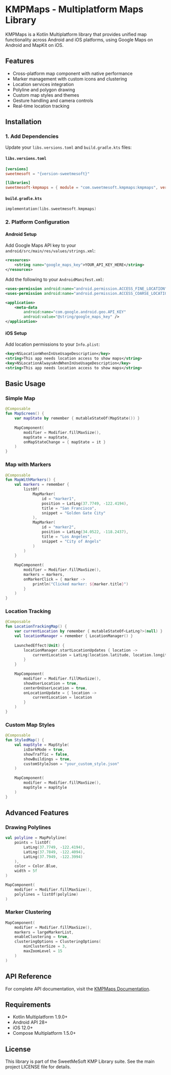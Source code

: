# KMPMaps - Multiplatform Maps Library

KMPMaps is a Kotlin Multiplatform library that provides unified map functionality across Android and iOS platforms, using Google Maps on Android and MapKit on iOS.

## Features

- Cross-platform map component with native performance
- Marker management with custom icons and clustering
- Location services integration
- Polyline and polygon drawing
- Custom map styles and themes
- Gesture handling and camera controls
- Real-time location tracking

## Installation

### 1. Add Dependencies

Update your `libs.versions.toml` and `build.gradle.kts` files:

#### `libs.versions.toml`

```toml
[versions]
sweetmesoft = "{version-sweetmesoft}"

[libraries]
sweetmesoft-kmpmaps = { module = "com.sweetmesoft.kmpmaps:kmpmaps", version.ref = "sweetmesoft" }
```

#### `build.gradle.kts`

```kotlin
implementation(libs.sweetmesoft.kmpmaps)
```

### 2. Platform Configuration

#### Android Setup

Add Google Maps API key to your `android/src/main/res/values/strings.xml`:

```xml
<resources>
    <string name="google_maps_key">YOUR_API_KEY_HERE</string>
</resources>
```

Add the following to your `AndroidManifest.xml`:

```xml
<uses-permission android:name="android.permission.ACCESS_FINE_LOCATION" />
<uses-permission android:name="android.permission.ACCESS_COARSE_LOCATION" />

<application>
    <meta-data
        android:name="com.google.android.geo.API_KEY"
        android:value="@string/google_maps_key" />
</application>
```

#### iOS Setup

Add location permissions to your `Info.plist`:

```xml
<key>NSLocationWhenInUseUsageDescription</key>
<string>This app needs location access to show maps</string>
<key>NSLocationAlwaysAndWhenInUseUsageDescription</key>
<string>This app needs location access to show maps</string>
```

## Basic Usage

### Simple Map

```kotlin
@Composable
fun MapScreen() {
    var mapState by remember { mutableStateOf(MapState()) }
    
    MapComponent(
        modifier = Modifier.fillMaxSize(),
        mapState = mapState,
        onMapStateChange = { mapState = it }
    )
}
```

### Map with Markers

```kotlin
@Composable
fun MapWithMarkers() {
    val markers = remember {
        listOf(
            MapMarker(
                id = "marker1",
                position = LatLng(37.7749, -122.4194),
                title = "San Francisco",
                snippet = "Golden Gate City"
            ),
            MapMarker(
                id = "marker2",
                position = LatLng(34.0522, -118.2437),
                title = "Los Angeles",
                snippet = "City of Angels"
            )
        )
    }
    
    MapComponent(
        modifier = Modifier.fillMaxSize(),
        markers = markers,
        onMarkerClick = { marker ->
            println("Clicked marker: ${marker.title}")
        }
    )
}
```

### Location Tracking

```kotlin
@Composable
fun LocationTrackingMap() {
    var currentLocation by remember { mutableStateOf<LatLng?>(null) }
    val locationManager = remember { LocationManager() }
    
    LaunchedEffect(Unit) {
        locationManager.startLocationUpdates { location ->
            currentLocation = LatLng(location.latitude, location.longitude)
        }
    }
    
    MapComponent(
        modifier = Modifier.fillMaxSize(),
        showUserLocation = true,
        centerOnUserLocation = true,
        onLocationUpdate = { location ->
            currentLocation = location
        }
    )
}
```

### Custom Map Styles

```kotlin
@Composable
fun StyledMap() {
    val mapStyle = MapStyle(
        isDarkMode = true,
        showTraffic = false,
        showBuildings = true,
        customStyleJson = "your_custom_style.json"
    )
    
    MapComponent(
        modifier = Modifier.fillMaxSize(),
        mapStyle = mapStyle
    )
}
```

## Advanced Features

### Drawing Polylines

```kotlin
val polyline = MapPolyline(
    points = listOf(
        LatLng(37.7749, -122.4194),
        LatLng(37.7849, -122.4094),
        LatLng(37.7949, -122.3994)
    ),
    color = Color.Blue,
    width = 5f
)

MapComponent(
    modifier = Modifier.fillMaxSize(),
    polylines = listOf(polyline)
)
```

### Marker Clustering

```kotlin
MapComponent(
    modifier = Modifier.fillMaxSize(),
    markers = largeMarkerList,
    enableClustering = true,
    clusteringOptions = ClusteringOptions(
        minClusterSize = 3,
        maxZoomLevel = 15
    )
)
```

## API Reference

For complete API documentation, visit the [KMPMaps Documentation](../docs/kmpmaps.md).

## Requirements

- Kotlin Multiplatform 1.9.0+
- Android API 28+
- iOS 12.0+
- Compose Multiplatform 1.5.0+

## License

This library is part of the SweetMeSoft KMP Library suite. See the main project LICENSE file for details.